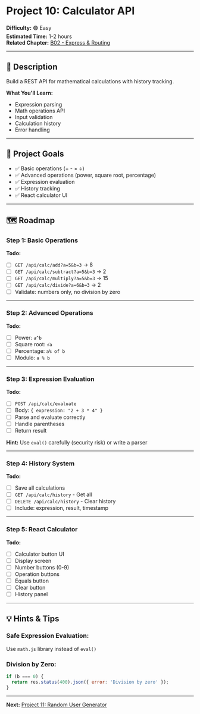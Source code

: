 # Project 10: Calculator API

**Difficulty:** 🟢 Easy  
**Estimated Time:** 1-2 hours  
**Related Chapter:** [B02 - Express & Routing](../chapters/B02_EXPRESS_AND_ROUTING.md)

---

## 📝 Description

Build a REST API for mathematical calculations with history tracking.

**What You'll Learn:**
- Expression parsing
- Math operations API
- Input validation
- Calculation history
- Error handling

---

## 🎯 Project Goals

- ✅ Basic operations (+ - × ÷)
- ✅ Advanced operations (power, square root, percentage)
- ✅ Expression evaluation
- ✅ History tracking
- ✅ React calculator UI

---

## 🗺️ Roadmap

### Step 1: Basic Operations
**Todo:**
- [ ] `GET /api/calc/add?a=5&b=3` → 8
- [ ] `GET /api/calc/subtract?a=5&b=3` → 2
- [ ] `GET /api/calc/multiply?a=5&b=3` → 15
- [ ] `GET /api/calc/divide?a=6&b=3` → 2
- [ ] Validate: numbers only, no division by zero

---

### Step 2: Advanced Operations
**Todo:**
- [ ] Power: `a^b`
- [ ] Square root: `√a`
- [ ] Percentage: `a% of b`
- [ ] Modulo: `a % b`

---

### Step 3: Expression Evaluation
**Todo:**
- [ ] `POST /api/calc/evaluate`
- [ ] Body: `{ expression: "2 + 3 * 4" }`
- [ ] Parse and evaluate correctly
- [ ] Handle parentheses
- [ ] Return result

**Hint:** Use `eval()` carefully (security risk) or write a parser

---

### Step 4: History System
**Todo:**
- [ ] Save all calculations
- [ ] `GET /api/calc/history` - Get all
- [ ] `DELETE /api/calc/history` - Clear history
- [ ] Include: expression, result, timestamp

---

### Step 5: React Calculator
**Todo:**
- [ ] Calculator button UI
- [ ] Display screen
- [ ] Number buttons (0-9)
- [ ] Operation buttons
- [ ] Equals button
- [ ] Clear button
- [ ] History panel

---

## 💡 Hints & Tips

### Safe Expression Evaluation:
Use `math.js` library instead of `eval()`

### Division by Zero:
```javascript
if (b === 0) {
  return res.status(400).json({ error: 'Division by zero' });
}
```

---

**Next:** [Project 11: Random User Generator](11-random-user-generator.md)
